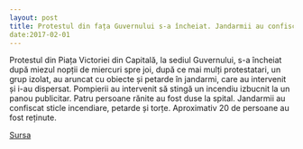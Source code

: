 ```yaml
---
layout: post
title: Protestul din fața Guvernului s-a încheiat. Jandarmii au confiscat sticle incendiare, petarde și torțe. 20 de persoane au fost reținute 
date:2017-02-01
---
```


Protestul din Piața Victoriei din Capitală, la sediul Guvernului, s-a încheiat după miezul nopții de miercuri spre joi, după ce mai mulți protestatari, un grup izolat, au aruncat cu obiecte și petarde în jandarmi, care au intervenit și i-au dispersat. Pompierii au intervenit să stingă un incendiu izbucnit la un panou publicitar. Patru persoane rănite au fost duse la spital. Jandarmii au confiscat sticle incendiare, petarde și torțe. Aproximativ 20 de persoane au fost reținute.


[Sursa](http://www.agerpres.ro/social/2017/02/01/protest-la-guvern-manifestantii-nemultumiti-de-modificarile-aduse-legislatiei-penale-10-01-16)
